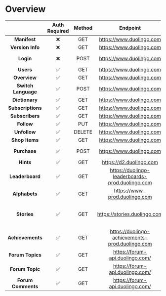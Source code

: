 # Overview

|                     | Auth Required | Method |                    Endpoint                     |                             Resource                              |                                             Query Parameter                                             |               Body               |
| :-----------------: | :-----------: | :----: | :---------------------------------------------: | :---------------------------------------------------------------: | :-----------------------------------------------------------------------------------------------------: | :------------------------------: |
|    **Manifest**     |      ❌       |  GET   |            https://www.duolingo.com             |                          /manifest.json                           |                                                    -                                                    |                -                 |
|  **Version Info**   |      ❌       |  GET   |            https://www.duolingo.com             |                        /api/1/version_info                        |                                                    -                                                    |                -                 |
|      **Login**      |      ❌       |  POST  |            https://www.duolingo.com             |                              /login                               |                             ?login={username or email}&password={password}                              |                -                 |
|      **Users**      |      ✅       |  GET   |            https://www.duolingo.com             |                         /2017-06-30/users                         |                                                /{userId}                                                |                -                 |
|    **Overview**     |      ✅       |  GET   |            https://www.duolingo.com             |                       /vocabulary/overview                        |                                                    -                                                    |                -                 |
| **Switch Language** |      ✅       |  POST  |            https://www.duolingo.com             |                         /switch_language                          |                                                    -                                                    | from_language, learning_language |
|   **Dictionary**    |      ✅       |  GET   |            https://www.duolingo.com             |                      /api/1/dictionary_page                       |                                          ?lexeme_id={lexemeId}                                          |                -                 |
|  **Subscriptions**  |      ✅       |  GET   |            https://www.duolingo.com             |             /2017-06-30/users/{userId}/subscriptions              |                                                    -                                                    |                -                 |
|   **Subscribers**   |      ✅       |  GET   |            https://www.duolingo.com             |              /2017-06-30/users/{userId}/subscribers               |                                                    -                                                    |                -                 |
|     **Follow**      |      ✅       |  PUT   |            https://www.duolingo.com             |      /2017-06-30/users/{userId}/subscriptions/{targetUserId}      |                                                    -                                                    |            csrfToken             |
|    **Unfollow**     |      ✅       | DELETE |            https://www.duolingo.com             |      /2017-06-30/users/{userId}/subscriptions/{targetUserId}      |                                                    -                                                    |            csrfToken             |
|   **Shop Items**    |      ✅       |  GET   |            https://www.duolingo.com             |                      /2017-06-30/shop-items                       |                                                    -                                                    |                -                 |
|    **Purchase**     |      ✅       |  POST  |            https://www.duolingo.com             |               /2017-06-30/users/{userId}/shop-items               |                                                    -                                                    |    itemName, learningLanguage    |
|      **Hints**      |      ✅       |  GET   |             https://d2.duolingo.com             |          /words/hints/{learningLanguage}/{formLanguage}           |                                          ?sentence={sentence}                                           |                -                 |
|   **Leaderboard**   |      ✅       |  GET   | https://duolingo-leaderboards-prod.duolingo.com | /leaderboards/7d9f5dd1-8423-491a-91f2-2532052038ce/users/{userId} |                                          ?client_unlocked=true                                          |                -                 |
|    **Alphabets**    |      ✅       |  GET   |          https://www-prod.duolingo.com          |  /2017-06-30/alphabets/courses/{learningLanguage}/{fromLanguage}  |                                                    -                                                    |                -                 |
|     **Stories**     |      ✅       |  GET   |          https://stories.duolingo.com           |                           /api2/stories                           | ?fromLanguage={fromLanguage}&learningLanguage={learningLanguage}&illustrationFormat={svg or png or pdf} |                -                 |
|  **Achievements**   |      ✅       |  GET   | https://duolingo-achievements-prod.duolingo.com |                   /users/{userId}/achievements                    |                    ?fromLanguage={fromLanguage}&learningLanguage={learningLanguage}                     |                -                 |
|  **Forum Topics**   |      ✅       |  GET   |         https://forum-api.duolingo.com/         |                     /api/1/topics/list/users                      |                                                    -                                                    |                -                 |
|   **Forum Topic**   |      ✅       |  GET   |         https://forum-api.duolingo.com/         |                         /topics/{topicId}                         |                                                    -                                                    |                -                 |
| **Forum Comments**  |      ✅       |  GET   |         https://forum-api.duolingo.com/         |                       /comments/{commentId}                       |                                                    -                                                    |                -                 |
